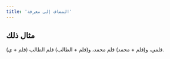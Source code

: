 ```yaml
---
title: 'المضاف إلى معرفة'
---
```


## مثال ذلك

(قلم + ي) قلمي، و(قلم + محمد) قلم محمد، و(قلم + الطالب) قلم الطالب.
